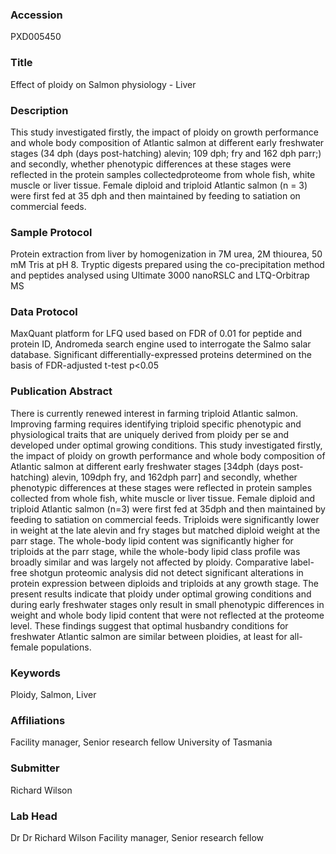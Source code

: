 ### Accession
PXD005450

### Title
Effect of ploidy on Salmon physiology - Liver

### Description
This study investigated firstly, the impact of ploidy on growth performance and whole body composition of Atlantic salmon at different early freshwater stages (34 dph (days post-hatching) alevin; 109 dph; fry and 162 dph parr;) and secondly, whether phenotypic differences at these stages were reflected in the protein samples collectedproteome from whole fish, white muscle or liver tissue. Female diploid and triploid Atlantic salmon (n = 3) were first fed at 35 dph and then maintained by feeding to satiation on commercial feeds.

### Sample Protocol
Protein extraction from liver by homogenization in 7M urea, 2M thiourea, 50 mM Tris at pH 8.  Tryptic digests prepared using the co-precipitation method and peptides analysed using Ultimate 3000 nanoRSLC and LTQ-Orbitrap MS

### Data Protocol
MaxQuant platform for LFQ used based on FDR of 0.01 for peptide and protein ID, Andromeda search engine used to interrogate the Salmo salar database.  Significant differentially-expressed proteins determined on the basis of FDR-adjusted t-test p<0.05

### Publication Abstract
There is currently renewed interest in farming triploid Atlantic salmon. Improving farming requires identifying triploid specific phenotypic and physiological traits that are uniquely derived from ploidy per se and developed under optimal growing conditions. This study investigated firstly, the impact of ploidy on growth performance and whole body composition of Atlantic salmon at different early freshwater stages [34dph (days post-hatching) alevin, 109dph fry, and 162dph parr] and secondly, whether phenotypic differences at these stages were reflected in protein samples collected from whole fish, white muscle or liver tissue. Female diploid and triploid Atlantic salmon (n=3) were first fed at 35dph and then maintained by feeding to satiation on commercial feeds. Triploids were significantly lower in weight at the late alevin and fry stages but matched diploid weight at the parr stage. The whole-body lipid content was significantly higher for triploids at the parr stage, while the whole-body lipid class profile was broadly similar and was largely not affected by ploidy. Comparative label-free shotgun proteomic analysis did not detect significant alterations in protein expression between diploids and triploids at any growth stage. The present results indicate that ploidy under optimal growing conditions and during early freshwater stages only result in small phenotypic differences in weight and whole body lipid content that were not reflected at the proteome level. These findings suggest that optimal husbandry conditions for freshwater Atlantic salmon are similar between ploidies, at least for all-female populations.

### Keywords
Ploidy, Salmon, Liver

### Affiliations
Facility manager, Senior research fellow
University of Tasmania

### Submitter
Richard Wilson

### Lab Head
Dr Dr Richard Wilson
Facility manager, Senior research fellow


